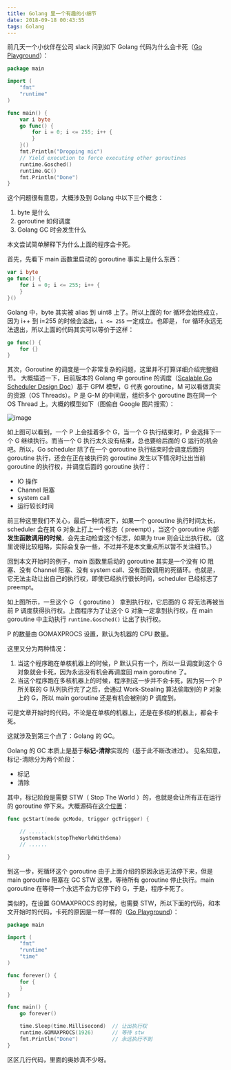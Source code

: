 ```yaml
---
title: Golang 里一个有趣的小细节
date: 2018-09-18 00:43:55
tags: Golang
---
```


前几天一个小伙伴在公司 slack 问到如下 Golang 代码为什么会卡死（[Go Playground](https://play.golang.org/p/nxo4D832JCo)）：

```go
package main

import (
	"fmt"
	"runtime"
)

func main() {
	var i byte
	go func() {
		for i = 0; i <= 255; i++ {
		}
	}()
	fmt.Println("Dropping mic")
	// Yield execution to force executing other goroutines
	runtime.Gosched()
	runtime.GC()
	fmt.Println("Done")
}
```

这个问题很有意思，大概涉及到 Golang 中以下三个概念：
 1. byte 是什么
 2. goroutine 如何调度
 3. Golang GC 时会发生什么

本文尝试简单解释下为什么上面的程序会卡死。

首先，先看下 main 函数里启动的 goroutine 事实上是什么东西：
```go
var i byte
go func() {
	for i = 0; i <= 255; i++ {
	}
}()
```

Golang 中，byte 其实被 alias 到 uint8 上了。所以上面的 for 循环会始终成立，因为 i++ 到 i=255 的时候会溢出，`i <= 255` 一定成立。也即是， for 循环永远无法退出，所以上面的代码其实可以等价于这样：

```go
go func() {
	for {}
}
```

其次，Goroutine 的调度是一个非常复杂的问题，这里并不打算详细介绍完整细节。
大概描述一下，目前版本的 Golang 中 goroutine 的调度（[Scalable Go Scheduler Design Doc](https://docs.google.com/document/d/1TTj4T2JO42uD5ID9e89oa0sLKhJYD0Y_kqxDv3I3XMw/edit)）基于 GPM 模型，G 代表 goroutine，M 可以看做真实的资源（OS Threads）。P 是 G-M 的中间层，组织多个 goroutine 跑在同一个 OS Thread 上。大概的模型如下（图偷自 Google 图片搜索）：

![image](https://user-images.githubusercontent.com/5506906/45667496-fdcfde80-bb4b-11e8-9c03-d35ef0897685.png)

如上图可以看到，一个 P 上会挂着多个 G，当一个 G 执行结束时，P 会选择下一个 G 继续执行。而当一个 G 执行太久没有结束，总也要给后面的 G 运行的机会吧。所以，Go scheduler 除了在一个 goroutine 执行结束时会调度后面的 goroutine 执行，还会在正在被执行的 goroutine 发生以下情况时让出当前 goroutine 的执行权，并调度后面的 goroutine 执行：
 - IO 操作
 - Channel 阻塞
 - system call
 - 运行较长时间

前三种这里我们不关心，最后一种情况下，如果一个 goroutine 执行时间太长，scheduler 会在其 G 对象上打上一个标志（ preempt），当这个 goroutine 内部**发生函数调用的时候**，会先主动检查这个标志，如果为 true 则会让出执行权。（这里说得比较粗略，实际会复杂一些，不过并不是本文重点所以暂不关注细节。）

回到本文开始时的例子，main 函数里启动的 goroutine 其实是一个没有 IO 阻塞、没有 Channel 阻塞、没有 system call、没有函数调用的死循环。也就是，它无法主动让出自己的执行权，即使已经执行很长时间，scheduler 已经标志了 preempt。

如上图所示，一旦这个 G （ goroutine ） 拿到执行权，它后面的 G 将无法再被当前 P 调度获得执行权。上面程序为了让这个 G 对象一定拿到执行权，在 main goroutine 中主动执行 `runtime.Gosched()` 让出了执行权。

P 的数量由 GOMAXPROCS 设置，默认为机器的 CPU 数量。

这里又分为两种情况：

1. 当这个程序跑在单核机器上的时候，P 默认只有一个，所以一旦调度到这个 G 对象就会卡死，因为永远没有机会再调度回 main goroutine 了。
2. 当这个程序跑在多核机器上的时候，程序到这一步并不会卡死，因为另一个 P 所关联的 G 队列执行完了之后，会通过 Work-Stealing 算法偷取别的 P 对象上的 G，所以 main goroutine 还是有机会被别的 P 调度到。

可是文章开始时的代码，不论是在单核的机器上，还是在多核的机器上，都会卡死。

这就涉及到第三个点了：Golang 的 GC。

Golang 的 GC 本质上是基于**标记-清除**实现的（基于此不断改进过）。
见名知意，标记-清除分为两个阶段：
 - 标记
 - 清除

其中，标记阶段是需要 STW（ Stop The World ）的，也就是会让所有正在运行的 goroutine 停下来。大概源码在[这个位置](https://github.com/golang/go/blob/release-branch.go1.11/src/runtime/mgc.go#L1316)：
```go
func gcStart(mode gcMode, trigger gcTrigger) {

	// ......
	systemstack(stopTheWorldWithSema)
	// ......

}

```

到这一步，死循环这个 goroutine 由于上面介绍的原因永远无法停下来，但是 main goroutine 阻塞在 GC STW 这里，等待所有 goroutine 停止执行。main goroutine 在等待一个永远不会为它停下的 G，于是，程序卡死了。

类似的，在设置 GOMAXPROCS 的时候，也需要 STW，所以下面的代码，和本文开始时的代码，卡死的原因是一样一样的（[Go Playground](https://play.golang.org/p/vvuD1smj9RM)）：

```go
package main

import (
	"fmt"
	"runtime"
	"time"
)

func forever() {
	for {
	}
}

func main() {
	go forever()

	time.Sleep(time.Millisecond)  // 让出执行权
	runtime.GOMAXPROCS(1926)      // 等待 stw
	fmt.Println("Done")           // 永远执行不到
}
```

区区几行代码，里面的奥妙真不少呀。